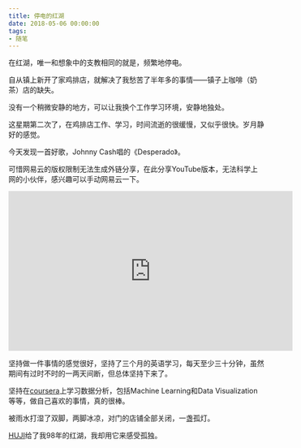 ```yaml
---
title: 停电的红湖
date: 2018-05-06 00:00:00
tags: 
- 随笔
---
```




在红湖，唯一和想象中的支教相同的就是，频繁地停电。

<!--more-->

自从镇上新开了家鸡排店，就解决了我愁苦了半年多的事情——镇子上咖啡（奶茶）店的缺失。

没有一个稍微安静的地方，可以让我换个工作学习环境，安静地独处。

这星期第二次了，在鸡排店工作、学习，时间流逝的很缓慢，又似乎很快。岁月静好的感觉。

今天发现一首好歌，Johnny Cash唱的《Desperado》。

可惜网易云的版权限制无法生成外链分享，在此分享YouTube版本，无法科学上网的小伙伴，感兴趣可以手动网易云一下。

<iframe width="560" height="315" src="https://www.youtube-nocookie.com/embed/Ri1Swxm1EFU?rel=0" frameborder="0" allow="autoplay; encrypted-media" allowfullscreen></iframe>

坚持做一件事情的感觉很好，坚持了三个月的英语学习，每天至少三十分钟，虽然期间有过时不时的一两天间断，但总体坚持下来了。

坚持在[coursera](https://www.coursera.org/)上学习数据分析，包括Machine Learning和Data Visualization等等，做自己喜欢的事情，真的很棒。

被雨水打湿了双脚，两脚冰凉，对门的店铺全部关闭，一盏孤灯。

[HUJI](https://itunes.apple.com/us/app/huji-cam/id781383622?mt=8)给了我98年的红湖，我却用它来感受孤独。


